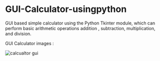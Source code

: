 # GUI-Calculator-usingpython
GUI based simple calculator using the Python Tkinter module, which can perform basic arithmetic operations addition , subtraction, multiplication, and division.

GUI Calculator images :


![calcualtor gui](https://user-images.githubusercontent.com/68479220/156696911-f6aee20b-79c3-4c7f-ad06-47eaa2f5c544.png)
